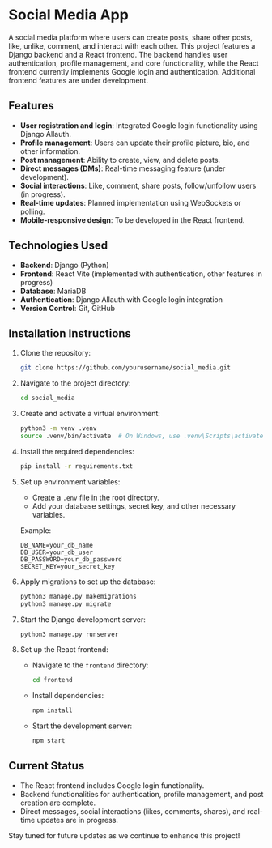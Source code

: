 # Social Media App

A social media platform where users can create posts, share other posts, like, unlike, comment, and interact with each other. This project features a Django backend and a React frontend. The backend handles user authentication, profile management, and core functionality, while the React frontend currently implements Google login and authentication. Additional frontend features are under development.

## Features

- **User registration and login**: Integrated Google login functionality using Django Allauth.
- **Profile management**: Users can update their profile picture, bio, and other information.
- **Post management**: Ability to create, view, and delete posts.
- **Direct messages (DMs)**: Real-time messaging feature (under development).
- **Social interactions**: Like, comment, share posts, follow/unfollow users (in progress).
- **Real-time updates**: Planned implementation using WebSockets or polling.
- **Mobile-responsive design**: To be developed in the React frontend.

## Technologies Used

- **Backend**: Django (Python)
- **Frontend**: React Vite (implemented with authentication, other features in progress)
- **Database**: MariaDB
- **Authentication**: Django Allauth with Google login integration
- **Version Control**: Git, GitHub

## Installation Instructions

1. Clone the repository:

   ```bash
   git clone https://github.com/yourusername/social_media.git
   ```

2. Navigate to the project directory:

   ```bash
   cd social_media
   ```

3. Create and activate a virtual environment:

   ```bash
   python3 -m venv .venv
   source .venv/bin/activate  # On Windows, use .venv\Scripts\activate
   ```

4. Install the required dependencies:

   ```bash
   pip install -r requirements.txt
   ```

5. Set up environment variables:

   - Create a `.env` file in the root directory.
   - Add your database settings, secret key, and other necessary variables.

   Example:

   ```
   DB_NAME=your_db_name
   DB_USER=your_db_user
   DB_PASSWORD=your_db_password
   SECRET_KEY=your_secret_key
   ```

6. Apply migrations to set up the database:

   ```bash
   python3 manage.py makemigrations
   python3 manage.py migrate
   ```

7. Start the Django development server:

   ```bash
   python3 manage.py runserver
   ```

8. Set up the React frontend:

   - Navigate to the `frontend` directory:

     ```bash
     cd frontend
     ```

   - Install dependencies:

     ```bash
     npm install
     ```

   - Start the development server:

     ```bash
     npm start
     ```

## Current Status

- The React frontend includes Google login functionality.
- Backend functionalities for authentication, profile management, and post creation are complete.
- Direct messages, social interactions (likes, comments, shares), and real-time updates are in progress.

Stay tuned for future updates as we continue to enhance this project!
